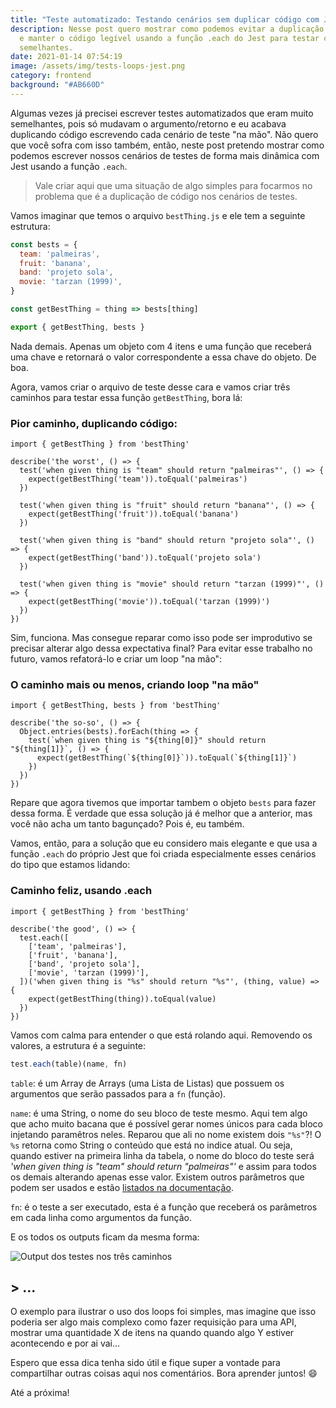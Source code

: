 ```yaml
---
title: "Teste automatizado: Testando cenários sem duplicar código com Jest"
description: Nesse post quero mostrar como podemos evitar a duplicação de código
  e manter o código legível usando a função .each do Jest para testar cenários
  semelhantes.
date: 2021-01-14 07:54:19
image: /assets/img/tests-loops-jest.png
category: frontend
background: "#AB660D"
---
```

Algumas vezes já precisei escrever testes automatizados que eram muito semelhantes, pois só mudavam o argumento/retorno e eu acabava duplicando código escrevendo cada cenário de teste "na mão". Não quero que você sofra com isso também, então, neste post pretendo mostrar como podemos escrever nossos cenários de testes de forma mais dinâmica com Jest usando a função `.each`.

> Vale criar aqui que uma situação de algo simples para focarmos no problema que é a duplicação de código nos cenários de testes.

Vamos imaginar que temos o arquivo `bestThing.js` e ele tem a seguinte estrutura: 

```jsx
const bests = {
  team: 'palmeiras',
  fruit: 'banana',
  band: 'projeto sola',
  movie: 'tarzan (1999)',
}

const getBestThing = thing => bests[thing]

export { getBestThing, bests }
```

Nada demais. Apenas um objeto com 4 itens e uma função que receberá uma chave e retornará o valor correspondente a essa chave do objeto. De boa.

Agora, vamos criar o arquivo de teste desse cara e vamos criar três caminhos para testar essa função `getBestThing`, bora lá: 

### Pior caminho, duplicando código:

```
import { getBestThing } from 'bestThing'

describe('the worst', () => {
  test('when given thing is "team" should return "palmeiras"', () => {
    expect(getBestThing('team')).toEqual('palmeiras')
  })

  test('when given thing is "fruit" should return "banana"', () => {
    expect(getBestThing('fruit')).toEqual('banana')
  })

  test('when given thing is "band" should return "projeto sola"', () => {
    expect(getBestThing('band')).toEqual('projeto sola')
  })

  test('when given thing is "movie" should return "tarzan (1999)"', () => {
    expect(getBestThing('movie')).toEqual('tarzan (1999)')
  })
})
```

Sim, funciona. Mas consegue reparar como isso pode ser improdutivo se precisar alterar algo dessa expectativa final? Para evitar esse trabalho no futuro, vamos refatorá-lo e criar um loop "na mão": 

### O caminho mais ou menos, criando loop "na mão"

```
import { getBestThing, bests } from 'bestThing'

describe('the so-so', () => {
  Object.entries(bests).forEach(thing => {
    test(`when given thing is "${thing[0]}" should return "${thing[1]}`, () => {
      expect(getBestThing(`${thing[0]}`)).toEqual(`${thing[1]}`)
    })
  })
})
```

Repare que agora tivemos que importar tambem o objeto `bests` para fazer dessa forma. É verdade que essa solução já é melhor que a anterior, mas você não acha um tanto bagunçado? Pois é, eu também.

Vamos, então, para a solução que eu considero mais elegante e que usa a função `.each` do próprio Jest que foi criada especialmente esses cenários do tipo que estamos lidando:

### Caminho feliz, usando .each

```
import { getBestThing } from 'bestThing'

describe('the good', () => {
  test.each([
    ['team', 'palmeiras'],
    ['fruit', 'banana'],
    ['band', 'projeto sola'],
    ['movie', 'tarzan (1999)'],
  ])('when given thing is "%s" should return "%s"', (thing, value) => {
    expect(getBestThing(thing)).toEqual(value)
  })
})
```

Vamos com calma para entender o que está rolando aqui. Removendo os valores, a estrutura é a seguinte: 

```js
test.each(table)(name, fn)
```

`table`: é um Array de Arrays (uma Lista de Listas) que possuem os argumentos que serão passados para a `fn` (função). 

`name`: é uma String, o nome do seu bloco de teste mesmo. Aqui tem algo que acho muito bacana que é possível gerar nomes únicos para cada bloco injetando paramêtros neles. Reparou que ali no nome existem dois `"%s"`?! O `%s` retorna como String o conteúdo que está no indice atual. Ou seja, quando estiver na primeira linha da tabela, o nome do bloco do teste será *'when given thing is "team" should return "palmeiras"'* e assim para todos os demais alterando apenas esse valor. Existem outros parâmetros que podem ser usados e estão [listados na documentação](https://jestjs.io/docs/en/api#1-testeachtablename-fn-timeout).

`fn`: é o teste a ser executado, esta é a função que receberá os parâmetros em cada linha como argumentos da função.

E os todos os outputs ficam da mesma forma:

![Output dos testes nos três caminhos](/assets/img/output-tests-loop.png "Output dos testes nos três caminhos")

## > ...

O exemplo para ilustrar o uso dos loops foi simples, mas imagine que isso poderia ser algo mais complexo como fazer requisição para uma API, mostrar uma quantidade X de itens na quando quando algo Y estiver acontecendo e por ai vai...

Espero que essa dica tenha sido útil e fique super a vontade para compartilhar outras coisas aqui nos comentários. Bora aprender juntos! 😄

Até a próxima!
